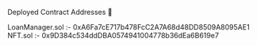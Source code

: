 Deployed Contract Addresses 📜  

LoanManager.sol :-
0xA6Fa7cE717b478FcC2A7A68d48DD8509A8095AE1  
NFT.sol :-
0x9D384c534ddDBA0574941004778b36dEa6B619e7  
